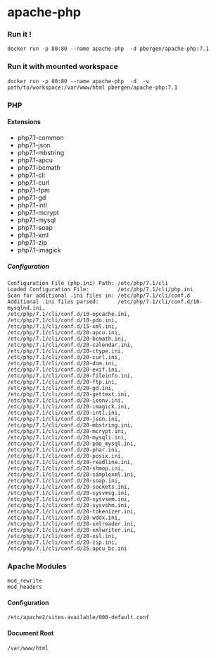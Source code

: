 # apache-php

### Run it !
    docker run -p 80:80 --name apache-php  -d pbergen/apache-php:7.1
### Run it with mounted workspace
    docker run -p 80:80 --name apache-php  -d  -v path/to/workspace:/var/www/html pbergen/apache-php:7.1
### PHP 
#### Extensions
- php7.1-common
- php7.1-json
- php7.1-mbstring
- php7.1-apcu
- php7.1-bcmath
- php7.1-cli
- php7.1-curl
- php7.1-fpm
- php7.1-gd
- php7.1-intl
- php7.1-mcrypt
- php7.1-mysql
- php7.1-soap
- php7.1-xml
- php7.1-zip
- php7.1-imagick
    
##### Configuration
    Configuration File (php.ini) Path: /etc/php/7.1/cli
    Loaded Configuration File:         /etc/php/7.1/cli/php.ini
    Scan for additional .ini files in: /etc/php/7.1/cli/conf.d
    Additional .ini files parsed:      /etc/php/7.1/cli/conf.d/10-mysqlnd.ini,
    /etc/php/7.1/cli/conf.d/10-opcache.ini,
    /etc/php/7.1/cli/conf.d/10-pdo.ini,
    /etc/php/7.1/cli/conf.d/15-xml.ini,
    /etc/php/7.1/cli/conf.d/20-apcu.ini,
    /etc/php/7.1/cli/conf.d/20-bcmath.ini,
    /etc/php/7.1/cli/conf.d/20-calendar.ini,
    /etc/php/7.1/cli/conf.d/20-ctype.ini,
    /etc/php/7.1/cli/conf.d/20-curl.ini,
    /etc/php/7.1/cli/conf.d/20-dom.ini,
    /etc/php/7.1/cli/conf.d/20-exif.ini,
    /etc/php/7.1/cli/conf.d/20-fileinfo.ini,
    /etc/php/7.1/cli/conf.d/20-ftp.ini,
    /etc/php/7.1/cli/conf.d/20-gd.ini,
    /etc/php/7.1/cli/conf.d/20-gettext.ini,
    /etc/php/7.1/cli/conf.d/20-iconv.ini,
    /etc/php/7.1/cli/conf.d/20-imagick.ini,
    /etc/php/7.1/cli/conf.d/20-intl.ini,
    /etc/php/7.1/cli/conf.d/20-json.ini,
    /etc/php/7.1/cli/conf.d/20-mbstring.ini,
    /etc/php/7.1/cli/conf.d/20-mcrypt.ini,
    /etc/php/7.1/cli/conf.d/20-mysqli.ini,
    /etc/php/7.1/cli/conf.d/20-pdo_mysql.ini,
    /etc/php/7.1/cli/conf.d/20-phar.ini,
    /etc/php/7.1/cli/conf.d/20-posix.ini,
    /etc/php/7.1/cli/conf.d/20-readline.ini,
    /etc/php/7.1/cli/conf.d/20-shmop.ini,
    /etc/php/7.1/cli/conf.d/20-simplexml.ini,
    /etc/php/7.1/cli/conf.d/20-soap.ini,
    /etc/php/7.1/cli/conf.d/20-sockets.ini,
    /etc/php/7.1/cli/conf.d/20-sysvmsg.ini,
    /etc/php/7.1/cli/conf.d/20-sysvsem.ini,
    /etc/php/7.1/cli/conf.d/20-sysvshm.ini,
    /etc/php/7.1/cli/conf.d/20-tokenizer.ini,
    /etc/php/7.1/cli/conf.d/20-wddx.ini,
    /etc/php/7.1/cli/conf.d/20-xmlreader.ini,
    /etc/php/7.1/cli/conf.d/20-xmlwriter.ini,
    /etc/php/7.1/cli/conf.d/20-xsl.ini,
    /etc/php/7.1/cli/conf.d/20-zip.ini,
    /etc/php/7.1/cli/conf.d/25-apcu_bc.ini
### Apache Modules
    mod_rewrite
    mod_headers
#### Configuration
    /etc/apache2/sites-available/000-default.conf
#### Document Root
    /var/www/html
